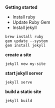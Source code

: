 **Getting started**

* Install ruby
* Update Ruby Gem
* Install jekyll

```
brew install ruby
gem update --system
gem install jekyll
```


**create a site**

```
jekyll new my-site
```

**start jekyll server**

```
jekyll serve
```

**build a static site**

```
jekyll build
```
